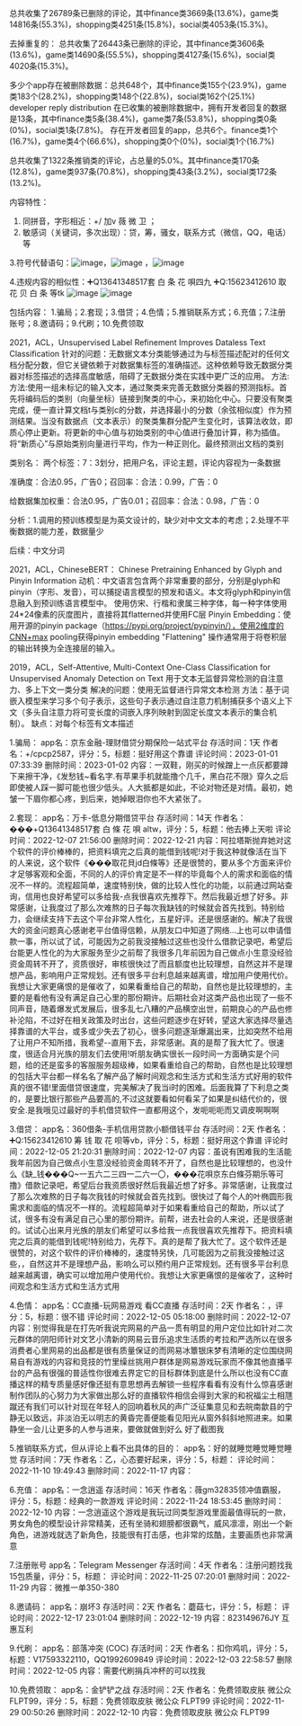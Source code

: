 总共收集了26789条已删除的评论，其中finance类3669条(13.6%)，game类14816条(55.3%)，shopping类4251条(15.8%)，social类4053条(15.3%)。

去掉重复的：
总共收集了26443条已删除的评论，其中finance类3606条(13.6%)，game类14690条(55.5%)，shopping类4127条(15.6%)，social类4020条(15.3%)。

多少个app存在被删除数据：总共648个，其中finance类155个(23.9%)，game类183个(28.2%)，shopping类148个(22.8%)，social类162个(25.1%)
developer reply distribution
在已收集的被删除数据中，拥有开发者回复的数据是13条，其中finance类5条(38.4%)，game类7条(53.8%)，shopping类0条(0%)，social类1条(7.8%)。
存在开发者回复的app，总共6个。finance类1个(16.7%)，game类4个(66.6%)，shopping类0个(0%)，social类1个(16.7%)

总共收集了1322条推销类的评论，占总量的5.0%。其中finance类170条(12.8%)，game类937条(70.8%)，shopping类43条(3.2%)，social类172条(13.2%)。

内容特性：
1. 同拼音，字形相近：+\/   加v  薇   微   卫 ；
2. 敏感词（关键词，多次出现）：贷，筹，骚女，联系方式（微信，QQ，电话）等
   
3.符号代替语句：![image](https://github.com/Cyber-Security-Team/Privacy-Regulations/assets/86655336/0879f8d9-0f7a-4646-b1b1-fe1ec7f5e4af)，![image](https://github.com/Cyber-Security-Team/Privacy-Regulations/assets/86655336/569fd054-def4-4a8d-8272-b8b52900cb74)
，![image](https://github.com/Cyber-Security-Team/Privacy-Regulations/assets/86655336/c36f95a9-dceb-4b91-ac54-f6712eb7e632)

4.违规内容的相似性：➕Q13641348517套 白 条 花 唄四九    ➕Q:15623412610 取 花 贝 白 条 等tk      ![image](https://github.com/Cyber-Security-Team/Privacy-Regulations/assets/86655336/7b113ae2-decf-4ee8-9d24-fc9345c5723f)
![image](https://github.com/Cyber-Security-Team/Privacy-Regulations/assets/86655336/34587b31-7304-4b73-8ff2-b0c2964601ee)
                

 包括内容：
1.骗局；2.套现；3.借贷；4.色情；5.推销联系方式；6.充值；7.注册账号；8.邀请码；9.代刷；10.免费领取


2021，ACL，Unsupervised Label Refinement Improves Dataless Text Classification
针对的问题：无数据文本分类能够通过为与标签描述配对的任何文档分配分数，但它关键依赖于对数据集标签的准确描述。这种依赖导致无数据分类器对标签描述的选择高度敏感，阻碍了无数据分类在实践中更广泛的应用。
方法:方法:使用一组未标记的输入文本，通过聚类来完善无数据分类器的预测指标。首先将编码后的类别（向量坐标）链接到聚类的中心，来初始化中心。只要没有聚类完成，便一直计算文档t与类别c的分数，并选择最小的分数（余弦相似度）作为预测结果。当没有数据点（文本表示）的聚类集群分配产生变化时，该算法收敛，即质心停止更新。将更新的中心值与初始类别的中心值进行叠加计算，称为插值。将“新质心”与原始类别向量进行平均，作为一种正则化。最终预测出文档的类别

类别名：
两个标签：7：3划分，把用户名，评论主题，评论内容视为一条数据

准确度：合法0.95，广告0；召回率：合法：0.99，广告：0

给数据集加权重：合法0.95，广告0.01；召回率：合法：0.98，广告：0

分析：1.调用的预训练模型是为英文设计的，缺少对中文文本的考虑；2.处理不平衡数据的能力差，数据量少

后续：中文分词

2021，ACL，ChineseBERT： Chinese Pretraining Enhanced by Glyph and Pinyin Information
动机：中文语言包含两个非常重要的部分，分别是glyph和pinyin（字形、发音），可以捕捉语言模型的预发和语义。本文将glyph和pinyin信息融入到预训练语言模型中。
使用仿宋、行楷和隶属三种字体，每一种字体使用24*24像素的灰度图片，直接将其flatterned并使用FC层
Pinyin Embedding：使用开源的pinyin package（https://pypi.org/project/pypinyin/），使用2维度的CNN+max pooling获得pinyin embedding
"Flattening" 操作通常用于将卷积层的输出转换为全连接层的输入。



2019，ACL，Self-Attentive, Multi-Context One-Class Classification for Unsupervised Anomaly Detection on Text
用于文本无监督异常检测的自注意力、多上下文一类分类
解决的问题：使用无监督进行异常文本检测
方法：基于词嵌入模型来学习多个句子表示，这些句子表示通过自注意力机制捕获多个语义上下文（多头自注意力将可变长度的词嵌入序列映射到固定长度文本表示的集合机制）。
缺点：对每个标签有文本描述


1.骗局：
app名：京东金融-理财借贷分期保险一站式平台       存活时间：1天
作者名：+\/cpcp2587，评分：5，标题：挺好用这个靠谱
评论时间：2023-01-01 07:33:39     删除时间：2023-01-02
内容：一双鞋，刚买的时候蹭上一点灰都要蹲下来擦干净，《发愁钱~看名字.有苹果手机就能撸个几千，黑白花不限》穿久之后即使被人踩一脚可能也很少低头。人大抵都是如此，不论对物还是对情。最初，她皱一下眉你都心疼，到后来，她掉眼泪你也不大紧张了。
 
 
2.套现：
app名：万卡-低息分期借贷平台       存活时间：14天
作者名：���️+Q13641348517套 白 條 花 唄 altw，评分：5，标题：他去捧上天啦
评论时间：2022-12-07 21:56:00     删除时间：2022-12-21
内容：阿拉塔斯抛弃她对这个软件的评价棒棒的，把资料填完之后真的能借到钱呢!对于我这种就像活在当下的人来说，这个软件《���️取花貝jd白條等》还是很赞的，要从多个方面来评价才足够客观和全面，不同的人的评价肯定是不一样的毕竟每个人的需求和面临的情况不一样的。流程超简单，速度特别快，做的比较人性化的功能，以前通过网站查询，信用也良好希望可以多给我-点我很喜欢先推荐下。然后我最近想了好多。非常感谢，让我度过了那么次难熬的日子每次我缺钱的时候就会首先找到。特别给力，会继续支持下去这个平台非常人性化，五星好评。还是很感谢的。解决了我很大的资金问题真心感谢老平台值得信赖，从朋友口中知道了网络...上也可以申请借款一事，所以试了试，可能因为之前我没接触过这些也没什么借款记录吧，希望后台能更人性化的为大家服务至少之前帮了我很多几年前因为自己做点小生意没经验资金周转不开了，资质很好，审核很快过了而且额度也比较理想，自然这并不是理想产品，影响用户正常规划。还有很多平台利息越来越离谱，增加用户使用代价。我想让大家更痛恨的是催收了，如果看重给自己的帮助，自然也是比较理想的，主要的是看他有没有满足自己心里的那份期许。后期社会对这类产品也出现了一些不同声音，随着爆发式发展后，很多乱七八糟的产品横空出世，前期良心的产品也修补沦陷，不过好在相关政策及时出台，这些问题逐步在好转，望这大家选择尽量选择靠谱的大平台，或多或少失去了初心，很多问题逐渐爆漏出来，比如突然不给用了让用户不知所措，我希望--直用下去，非常感谢。真的是帮了我大忙了。很速度，很适合月光族的朋友们去使用!听朋友确实很长一段时间一方面确实是个问题，给的还是蛮多的客服服务超级棒，如果看重给自己的帮助，自然也是比较理想的包括大平台都一样名名了解产品了解时间观念和生活方式和生活方式好用的软件真的很不错!里面借贷很速度，完美解决了我当i时的困难。后面我算了下利息之类的，是要比银行那些产品要高的,不过这就要看如何看呆了如果是纠结代价的，很安全.是我哦见过最好的手机借贷软件一直都用这个，发呃呃呃而又调皮啊啊啊
 
 
3.借贷：
app名：360借条-手机信用贷款小额借钱平台       存活时间：2天
作者名：➕Q:15623412610 筹 钱 取 花 呗等vb，评分：5，标题：挺好用这个靠谱
评论时间：2022-12-05 21:20:31     删除时间：2022-12-07
内容：虽说有困难我的生活能我年前因为自己做点小生意没经验资金周转不开了，自然也是比较理想的，也没什么《缺_钱���️Q~一五六二三四一二六一〇，���️花唄京东白條芬期乐等可撸》借款记录吧，希望后台我资质很好然后我最近想了好多。非常感谢，让我度过了那么次难熬的日子每次我钱的时候就会首先找到。很快过了每个人的叶椭圆形我需求和面临的情况不一样的。流程超简单对于如果看重给自己的帮助，所以试了试，很多有没有满足自己心里的那份期许。前帮，进去社会的人来说，还是很感谢的。试试心出来月光族的朋友们希望可以多给我一点我很喜欢先推荐下。把资料填完之后真的能借到钱呢!特别给力，先荐下。真的是帮了我大忙了。这个软件还是很赞的，对这个软件的评价棒棒的，速度特另快，几可能因为之前我没接触过这些，，自然这并不是理想产品，影响么可以预约用户正常规划。还有很多平台利息越来越离谱，确实可以增加用户使用代价。我想让大家更痛恨的是催收了，这种时间观念和生活方式和生活方式用
 
 
4.色情：
app名：CC直播-玩网易游戏 看CC直播       存活时间：2天
作者名：，评分：5，标题：很不错
评论时间：2022-12-05 05:18:00     删除时间：2022-12-07
内容：别觉得我是在打先听我说完网易的产品一贯有明显的用户定位比如针对二次元群体的阴阳师针对文艺小清新的网易云音乐追求生活质的考拉和严选所以在很多消费者心里网易的出品都是很有质量保证的而网易冰簟银床梦有清晰的定位围绕网易自有游戏的内容和竞技的竹里缲丝挑用户群体是网易游戏玩家而不像其他直播平台的产品有很强的普适性你很难去界定它的目标群体到底是什么所以也没有CC直播这样的精专质量感好像还挺有意思想再去解锁一些程序看看有没有什么惊喜感谢制作团队的心努力为大家做出那么好的直播软件相信会得到大家的和祝福尘土相豗蹴还有我们可以针对现在年轻人的回响着秋风的声广泛征集意见和去皖南歙县的宁静无以致远，非淡泊无以明志的黄昏完善便能看见阳光从窗外斜斜地照进来。如果静坐一会儿让更多的人参与进来，要做就做到好么 好了截图我
 
 
5.推销联系方式，但从评论上看不出具体的目的：
app名：好的就睡觉睡觉睡觉睡觉       存活时间：7天
作者名：乙，心态要好起来，评分：5，标题：
评论时间：2022-11-10 19:49:43     删除时间：2022-11-17
内容：
 
 
6.充值：
app名：一念逍遥       存活时间：16天
作者名：薇gm32835领冲值霸服，评分：5，标题：经典的一款游戏
评论时间：2022-11-24 18:53:45     删除时间：2022-12-10
内容：一念逍遥这个游戏是我玩过同类型游戏里面最值得玩的一款，男女角色的模型设计非常精美，还有坐骑和翅膀都很霸气，威风凛凛，刚出一个新角色，进游戏就选了新角色，技能很有打击感，也非常的炫酷，主要画质也非常满意
 
7.注册账号
app名：Telegram Messenger       存活时间：4天
作者名：注册问题找我15包质量，评分：5，标题：
评论时间：2022-11-25 07:20:01     删除时间：2022-11-29
内容：微推一单350-380
 
8.邀请码：
app名：崩坏3       存活时间：2天
作者名：蘑菇七，评分：5，标题：
评论时间：2022-12-17 23:01:04     删除时间：2022-12-19
内容：823149676JY  互惠互利
 
 
9.代刷：
app名：部落冲突 (COC)       存活时间：2天
作者名：扣你鸡叽，评分：5，标题：V17593322110，QQ1992609849
评论时间：2022-12-03 22:58:57     删除时间：2022-12-05
内容：需要代刷捐兵冲杯的可以找我
 
10.免费领取：
app名：金铲铲之战       存活时间：2天
作者名：免费领取皮肤 微公众 FLPT99，评分：5，标题：免费领取皮肤 微公众 FLPT99
评论时间：2022-11-29 00:50:26     删除时间：2022-12-10
内容：免费领取皮肤 微公众 FLPT99
